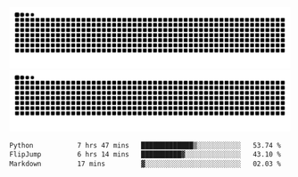 ![Snake Animation](https://raw.githubusercontent.com/tomhea/tomhea/output/github-contribution-grid-snake-dark.svg#gh-dark-mode-only)
![Snake Animation](https://raw.githubusercontent.com/tomhea/tomhea/output/github-contribution-grid-snake.svg#gh-light-mode-only)

<p></p>

<!--START_SECTION:waka-->

```txt
Python           7 hrs 47 mins   █████████████▒░░░░░░░░░░░   53.74 %
FlipJump         6 hrs 14 mins   ██████████▓░░░░░░░░░░░░░░   43.10 %
Markdown         17 mins         ▓░░░░░░░░░░░░░░░░░░░░░░░░   02.03 %
```

<!--END_SECTION:waka-->
